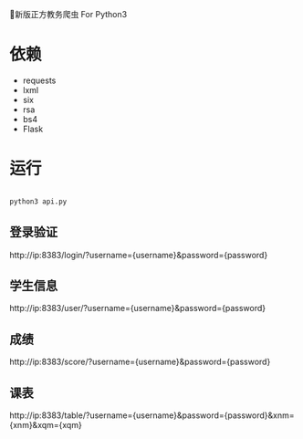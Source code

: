 🏰新版正方教务爬虫 For Python3

# 依赖

- requests
- lxml
- six
- rsa
- bs4
- Flask

# 运行

```python

python3 api.py

```

## 登录验证

http://ip:8383/login/?username={username}&password={password}

## 学生信息

http://ip:8383/user/?username={username}&password={password}

## 成绩

http://ip:8383/score/?username={username}&password={password}

## 课表

http://ip:8383/table/?username={username}&password={password}&xnm={xnm}&xqm={xqm}